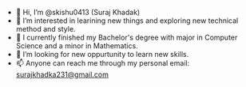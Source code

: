 - 👋 Hi, I’m @skishu0413 (Suraj Khadak)
- 👀 I’m interested in learining new things and exploring new technical method and style.
- 🌱 I currently finished my Bachelor's degree with major in Computer Science and a minor in Mathematics.
- 💞️ I’m looking for new oppurtunity to learn new skills.
- 📫 Anyone can reach me through my personal email: surajkhadka231@gmail.com

<!---
skishu0413/skishu0413 is a ✨ special ✨ repository because its `README.md` (this file) appears on your GitHub profile.
You can click the Preview link to take a look at your changes.
--->
